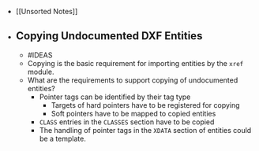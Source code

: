 - [[Unsorted Notes]]
- ## Copying Undocumented DXF Entities
	- #IDEAS
	- Copying is the basic requirement for importing entities by the `xref` module.
	- What are the requirements to support copying of undocumented entities?
		- Pointer tags can be identified by their tag type
			- Targets of hard pointers have to be registered for copying
			- Soft pointers have to be mapped to copied entities
		- `CLASS` entries in the `CLASSES` section have to be copied
		- The handling of pointer tags in the `XDATA` section of entities could be a template.